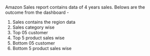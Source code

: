 Amazon Sales report contains data of 4 years sales. Belows are the outcome from the dashboard -
1. Sales contains the region data
2. Sales category wise
3. Top 05 customer 
4. Top 5 product sales wise
5. Bottom 05 customer 
4. Bottom 5 product sales wise 
